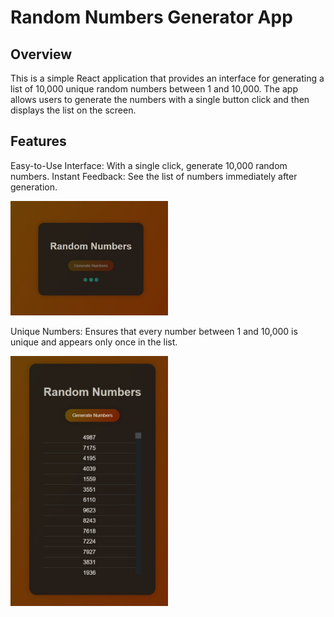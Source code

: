 # Random Numbers Generator App

## Overview

This is a simple React application that provides an interface for generating a list of 10,000 unique random numbers between 1 and 10,000. The app allows users to generate the numbers with a single button click and then displays the list on the screen.

## Features

Easy-to-Use Interface: With a single click, generate 10,000 random numbers.
Instant Feedback: See the list of numbers immediately after generation.

<img src='./random/public/first picture.jpg' style='width:50%' />


Unique Numbers: Ensures that every number between 1 and 10,000 is unique and appears only once in the list.

<img src='./random/public/second picture.jpg' style='width:50%' />
